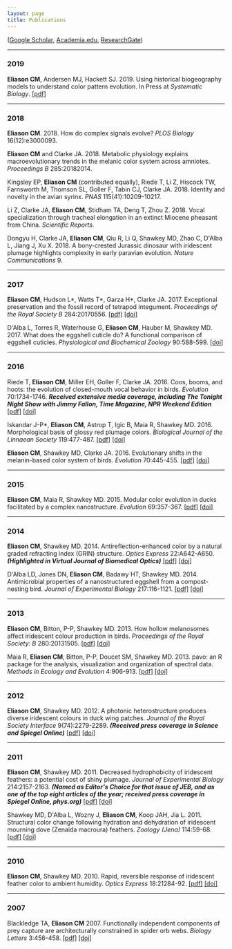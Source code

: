 ```yaml
---
layout: page
title: Publications
---
```


([Google Scholar](http://scholar.google.com/citations?user=IJ7DM7kAAAAJ&amp;hl=en), [Academia.edu](http://utexas.academia.edu/ChadEliason), [ResearchGate](https://www.researchgate.net/profile/Chad_Eliason))

<!-- ## Published or in press -->

---

### 2019

__Eliason CM__, Andersen MJ, Hackett SJ. 2019. Using historical biogeography models to understand color pattern evolution. In Press at _Systematic Biology_. [[pdf]]({{url}}/pdfs/plumage.pdf)


---

### 2018

__Eliason CM__. 2018. How do complex signals evolve? _PLOS Biology_ 16(12):e3000093.

__Eliason CM__ and Clarke JA. 2018. Metabolic physiology explains macroevolutionary trends in the melanic color system across amniotes. _Proceedings B_ 285:20182014.

Kingsley EP, __Eliason CM__ (contributed equally), Riede T, Li Z, Hiscock TW, Farnsworth M, Thomson SL, Goller F, Tabin CJ, Clarke JA. 2018. Identity and novelty in the avian syrinx. _PNAS_ 115(41):10209-10217.

Li Z, Clarke JA, __Eliason CM__, Stidham TA, Deng T, Zhou Z. 2018. Vocal specialization through tracheal elongation in an extinct Miocene pheasant from China. _Scientific Reports_.

Dongyu H, Clarke JA, __Eliason CM__, Qiu R, Li Q, Shawkey MD, Zhao C, D'Alba L, Jiang J, Xu X. 2018. A bony-crested Jurassic dinosaur with iridescent plumage highlights complexity in early paravian evolution. _Nature Communications_ 9.

---

### 2017

__Eliason CM__, Hudson L*, Watts T*, Garza H*, Clarke JA. 2017. Exceptional preservation and the fossil record of tetrapod integument. _Proceedings of the Royal Society B_ 284:20170556. [[pdf]]({{url}}/pdfs/lagerstatten.pdf) [[doi]](http://dx.doi.org/10.1098/rspb.2017.0556)

D'Alba L, Torres R, Waterhouse G, __Eliason CM__, Hauber M, Shawkey MD. 2017. What does the eggshell cuticle do? A functional comparison of eggshell cuticles. _Physiological and Biochemical Zoology_ 90:588-599. [[doi]](https://doi.org/10.1086/693434)

---

### 2016

Riede T, __Eliason CM__, Miller EH, Goller F, Clarke JA. 2016. Coos, booms, and hoots: the evolution of closed-mouth vocal behavior in birds. _Evolution_ 70:1734-1746. ___Received extensive media coverage, including The Tonight Night Show with Jimmy Fallon, Time Magazine, NPR Weekend Edition___ [[pdf]]({{url}}/pdfs/coos.pdf) [[doi]](http://dx.doi.org/10.1111/evo.12988)

Iskandar J-P*, __Eliason CM__, Astrop T, Igic B, Maia R, Shawkey MD. 2016. Morphological basis of glossy red plumage colors. _Biological Journal of the Linnaean Society_ 119:477-487. [[pdf]]({{url}}/pdfs/shiny.pdf) [[doi]](http://dx.doi.org/10.1111/bij.12810)

__Eliason CM__, Shawkey MD, Clarke JA. 2016. Evolutionary shifts in the melanin-based color system of birds. _Evolution_ 70:445-455. [[pdf]]({{url}}/pdfs/melanin.pdf) [[doi]](https://dx.doi.org/10.1111/evo.12855)

---

### 2015

__Eliason CM__, Maia R, Shawkey MD. 2015. Modular color evolution in ducks facilitated by a complex nanostructure. _Evolution_ 69:357-367. [[pdf]]({{url}}/pdfs/modular.pdf) [[doi]](https://dx.doi.org/10.1111/evo.12575)

---

### 2014

__Eliason CM__, Shawkey MD. 2014. Antireflection-enhanced color by a natural graded refracting index (GRIN) structure. _Optics Express_ 22:A642-A650. ___(Highlighted in Virtual Journal of Biomedical Optics)___ [[pdf]]({{url}}/pdfs/antireflection.pdf) [[doi]](https://doi.org/10.1364/OE.22.00A642)

D'Alba LD, Jones DN, __Eliason CM__, Badawy HT, Shawkey MD. 2014. Antimicrobial properties of a nanostructured eggshell from a compost-nesting bird. _Journal of Experimental Biology_ 217:116-1121. [[pdf]]({{url}}/pdfs/compost.pdf) [[doi]](http://doi.org/10.1242/jeb.098343)

---

### 2013

__Eliason CM__, Bitton, P-P, Shawkey MD. 2013. How hollow melanosomes affect iridescent colour production in birds. _Proceedings of the Royal Society: B_ 280:20131505. [[pdf]]({{url}}/pdfs/hollow.pdf) [[doi]](http://doi.org/10.1098/rspb.2013.1505)

Maia R, __Eliason CM__, Bitton, P-P, Doucet SM, Shawkey MD. 2013. pavo: an R package for the analysis, visualization and organization of spectral data. _Methods in Ecology and Evolution_ 4:906-913. [[pdf]]({{url}}/pdfs/pavo.pdf) [[doi]](https://doi.org/10.1111/2041-210X.12069)

---

### 2012

__Eliason CM__, Shawkey MD. 2012. A photonic heterostructure produces diverse iridescent colours in duck wing patches. _Journal of the Royal Society Interface_ 9(74):2279-2289. ___(Received press coverage in Science and Spiegel Online)___ [[pdf]]({{url}}/pdfs/heterostructure.pdf) [[doi]](https://doi.org/10.1098/rsif.2012.0118)

---

### 2011

__Eliason CM__, Shawkey MD. 2011. Decreased hydrophobicity of iridescent feathers: a potential cost of shiny plumage. _Journal of Experimental Biology_ 214:2157-2163. ___(Named as Editor's Choice for that issue of JEB, and as one of the top eight articles of the year; received press coverage in Spiegel Online, phys.org)___ [[pdf]]({{url}}/pdfs/hydrophobicity.pdf) [[doi]](https://doi.org/10.1242/jeb.055822)

Shawkey MD, D'Alba L, Wozny J, __Eliason CM__, Koop JAH, Jia L. 2011. Structural color change following hydration and dehydration of iridescent mourning dove (Zenaida macroura) feathers. _Zoology (Jena)_ 114:59-68. [[pdf]]({{url}}/pdfs/modo.pdf) [[doi]](http://dx.doi.org/10.1016/j.zool.2010.11.001)

---

### 2010

__Eliason CM__, Shawkey MD. 2010. Rapid, reversible response of iridescent feather color to ambient humidity. _Optics Express_ 18:21284-92. [[pdf]]({{url}}/pdfs/rapid.pdf) [[doi]](https://doi.org/10.1364/OE.18.021284)

---

### 2007

Blackledge TA, __Eliason CM__ 2007. Functionally independent components of prey capture are architecturally constrained in spider orb webs. _Biology Letters_ 3:456-458. [[pdf]]({{url}}/pdfs/spiders.pdf) [[doi]](https://doi.org/10.1098/rsbl.2007.0218)
